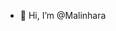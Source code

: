 - 👋 Hi, I’m @Malinhara
  
<!---
Malinhara/Malinhara is a ✨ special ✨ repository because its `README.md` (this file) appears on your GitHub profile.
You can click the Preview link to take a look at your changes.
--->
